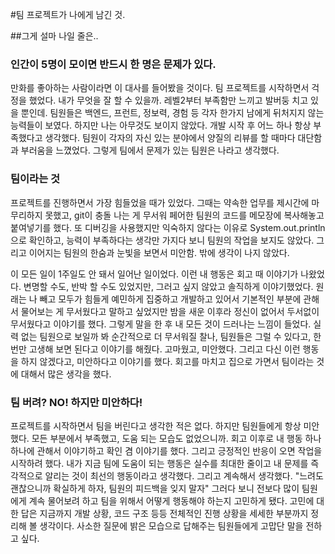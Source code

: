 #팀 프로젝트가 나에게 남긴 것.

##그게 설마 나일 줄은..

### 인간이 5명이 모이면 반드시 한 명은 문제가 있다.
만화를 좋아하는 사람이라면 이 대사를 들어봤을 것이다.
팀 프로젝트를 시작하면서 걱정을 했었다.
내가 무엇을 잘 할 수 있을까.
레벨2부터 부족함만 느끼고 발버둥 치고 있을 뿐인데.
팀원들은 백엔드, 프런트, 정보력, 경험 등 각자 한가지 남에게 뒤처지지 않는 능력들이 보였다.
하지만 나는 아무것도 보이지 않았다.
개발 시작 후 어느 하나 항상 부족했다고 생각했다.
팀원이 각자의 자신 있는 분야에서 양질의 리뷰를 할 때마다 대단함과 부러움을 느꼈었다.
그렇게 팀에서 문제가 있는 팀원은 나라고 생각했다.

### 팀이라는 것
프로젝트를 진행하면서 가장 힘들었을 때가 있었다.
그때는 약속한 업무를 제시간에 마무리하지 못했고, git이 충돌 나는 게 무서워 페어한 팀원의 코드를 메모장에 복사해놓고 붙여넣기를 했다.
또 디버깅을 사용했지만 익숙하지 않다는 이유로 System.out.println으로 확인하고, 능력이 부족하다는 생각만 가지다 보니 팀원의 작업을 보지도
않았다.
그리고 이어지는 팀원의 한숨과 눈빛을 보면서 미안함. 밖에 생각이 나지 않았다.

이 모든 일이 1주일도 안 돼서 일어난 일이었다.
이런 내 행동은 회고 때 이야기가 나왔었다.
변명할 수도, 반박 할 수도 있었지만, 그러고 싶지 않았고 솔직하게 이야기했었다.
원래는 나 빼고 모두가 힘들게 예민하게 집중하고 개발하고 있어서 기본적인 부분에 관해서 물어보는 게 무서웠다고 말하고 싶었지만
밤을 새운 이후라 정신이 없어서 두서없이 무서웠다고 이야기를 했다.
그렇게 말을 한 후 내 모든 것이 드러나는 느낌이 들었다.
실력 없는 팀원으로 보일까 봐 순간적으로 더 무서워질 찰나, 팀원들은 그럴 수 있다고, 한 번만 고생해 보면 된다고 이야기를 해줬다.
고마웠고, 미안했다.
그리고 다신 이런 행동을 하지 않겠다고, 미안하다고 이야기를 했다.
회고를 마치고 집으로 가면서 팀이라는 것에 대해서 많은 생각을 했다.

### 팀 버려? NO! 하지만 미안하다!
프로젝트를 시작하면서 팀을 버린다고 생각한 적은 없다.
하지만 팀원들에게 항상 미안했다.
모든 부분에서 부족했고, 도움 되는 모습도 없었으니까.
회고 이후로 내 행동 하나하나에 관해서 이야기하고 확인 겸 이야기를 했다.
그리고 긍정적인 반응이 오면 작업을 시작하려 했다.
내가 지금 팀에 도움이 되는 행동은 실수를 최대한 줄이고 내 문제를 즉각적으로 알리는 것이 최선의 행동이라고 생각했다.
그리고 계속해서 생각했다. 
"느려도 괜찮으니까 확실하게 하자, 팀원의 피드백을 잊지 말자"
그러다 보니 전보다 많이 팀원에게 계속 물어보려 하고 팀을 위해서 어떻게 행동해야 하는지 고민하게 됐다.
고민에 대한 답은 지금까지 개발 상황, 코드 구조 등등 전체적인 진행 상황을 세세한 부분까지 정리해 볼 생각이다.
사소한 질문에 밝은 모습으로 답해주는 팀원들에게 고맙단 말을 전하고 싶다.
